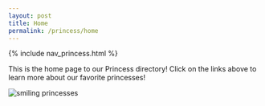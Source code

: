 ```yaml
---
layout: post
title: Home
permalink: /princess/home
---
```


{% include nav_princess.html %}

This is the home page to our Princess directory! Click on the links above to learn more about our favorite princesses!

![smiling princesses]({{site.baseurl}}/images/princess/happy.png)